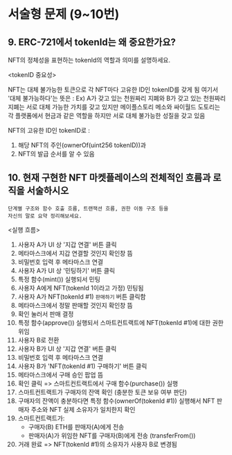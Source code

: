 # 서술형 문제 (9~10번)

## 9. ERC-721에서 tokenId는 왜 중요한가요?

NFT의 정체성을 표현하는 tokenId의 역할과 의미를 설명하세요.

<tokenID 중요성>

NFT는 대체 불가능한 토큰으로 각 NFT마다 고유한 ID인 tokenID를 갖게 됨
여기서 '대체 불가능하다'는 뜻은 : 
 Ex) A가 갖고 있는 천원짜리 지폐와 B가 갖고 있는 천원짜리 지폐는 서로 대체 가능한 가치를 갖고 있지만
     메이플스토리 메소와 싸이월드 도토리는 각 플랫폼에서 현금과 같은 역할을 하지만 서로 대체 불가능한 성질을 갖고 있음

NFT의 고유한 ID인 tokenID로 : 
 1. 해당 NFT의 주인(ownerOf(uint256 tokenID))과
 2. NFT의 발급 순서를 알 수 있음 

## 10. 현재 구현한 NFT 마켓플레이스의 전체적인 흐름과 로직을 서술하시오

    단계별 구조와 함수 호출 흐름, 트랜잭션 흐름, 권한 이동 구조 등을
    자신의 말로 요약 정리해보세요.

<실행 흐름>

1. 사용자 A가 UI 상 '지갑 연결' 버튼 클릭
2. 메타마스크에서 지갑 연결할 것인지 확인창 뜸
3. 비밀번호 입력 후 메타마스크 연결
4. 사용자 A가 UI 상 '민팅하기' 버튼 클릭
5. 특정 함수(mint()) 실행되서 민팅
6. 사용자 A에게 NFT(tokenId 1이라고 가정) 민팅됨
7. 사용자 A가 NFT(tokenId #1) `판매하기` 버튼 클릭함
8. 메타마스크에서 정말 판매할 것인지 확인창 뜸
9. 확인 눌러서 판매 결정
10. 특정 함수(approve()) 실행되서 스마트컨트랙트에 NFT(tokenId #1)에 대한 권한 위임
11. 사용자 B로 전환
12. 사용자 B가 UI 상 '지갑 연결' 버튼 클릭
13. 비밀번호 입력 후 메타마스크 연결
14. 사용자 B가 'NFT(tokenId #1) 구매하기' 버튼 클릭
15. 메타마스크에서 구매 승인 팝업 뜸
16. 확인 클릭 => 스마트컨트랙트에서 구매 함수(purchase()) 실행
17. 스마트컨트랙트가 구매자의 잔액 확인 (충분한 토큰 보유 여부 판단)
18. 구매자의 잔액이 충분하다면 특정 함수(ownerOf(tokenId #1)) 실행해서 NFT 판매자 주소와 NFT 실제 소유자가 일치한지 확인
19. 스마트컨트랙트가:
    - 구매자(B) ETH를 판매자(A)에게 전송
    - 판매자(A)가 위임한 NFT를 구매자(B)에게 전송 (transferFrom())
20. 거래 완료 => NFT(tokenId #1)의 소유자가 사용자 B로 변경됨